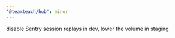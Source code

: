 ```yaml
---
'@teamteach/hub': minor
---
```


disable Sentry session replays in dev, lower the volume in staging
